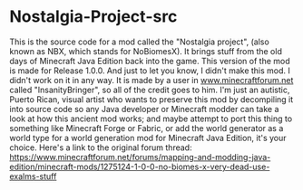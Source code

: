 # Nostalgia-Project-src
This is the source code for a mod called the "Nostalgia project", (also known as NBX, which stands for NoBiomesX). It brings stuff from the old days of Minecraft Java Edition back into the game. This version of the mod is made for Release 1.0.0. And just to let you know, I didn't make this mod. I didn't work on it in any way. It is made by a user in www.minecraftforum.net called "InsanityBringer", so all of the credit goes to him. I'm just an autistic, Puerto Rican, visual artist who wants to preserve this mod by decompiling it into source code so any Java developer or Minecraft modder can take a look at how this ancient mod works; and maybe attempt to port this thing to something like Minecraft Forge or Fabric, or add the world generator as a world type for a world generation mod for Minecraft Java Edition, it's your choice.
Here's a link to the original forum thread: https://www.minecraftforum.net/forums/mapping-and-modding-java-edition/minecraft-mods/1275124-1-0-0-no-biomes-x-very-dead-use-exalms-stuff
